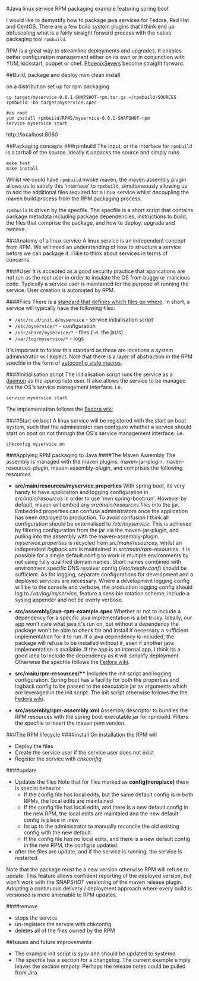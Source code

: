 #Java linux service RPM packaging example featuring spring boot

I would like to demystify how to package java services for Fedora, Red Hat and CentOS.
There are a few build system plugins that I think end up obfuscating what is a fairly straight forward
process with the native packaging tool `rpmbuild`.

RPM is a great way to streamline deployments and upgrades. It enables better configuration management either on its own
or in conjunction with YUM, kickstart, puppet or chef. [PhoenixSevers](http://martinfowler.com/bliki/PhoenixServer.html) become straight forward.

##Build, package and deploy
    mvn clean install

on a distribution set up for rpm packaging

    cp target/myservice-0.0.1-SNAPSHOT-rpm.tar.gz ~/rpmbuild/SOURCES
    rpmbuild -ba target/myservice.spec

    #as root
    yum install rpmbuild/RPMS/myservice-0.0.1-SNAPSHOT-rpm
    service myservice start

http://localhost:8080

##Packaging concepts
###rpmbuild
The input, or the interface for `rpmbuild` is a tarball of the source. Ideally it unpacks the source and simply runs

    make test
    make install

Whilst we could have `rpmbuild` invoke maven, the maven assembly plugin allows us to satisfy this 'interface' to `rpmbuild`,
simultaneously allowing us to add the additional files required for a linux service whilst decoupling the maven build process
from the RPM packaging process.

`rpmbuild` is driven by the specfile. The specfile is a short script that contains package metadata including package dependencies,
instructions to build, the files that comprise the package, and how to deploy, upgrade and remove.

###Anatomy of a linux service
A linux service is an independent concept from RPM. We will need an understanding of how to structure a service before we can package it.
I like to think about services in terms of concerns.

####User
It is accepted as a good security practice that applications are not run as the root user in order to insulate the OS from
buggy or malicious code. Typically a service user is maintained for the purpose of running the service.
User creation is automated by RPM.

####Files
There is a [standard that defines which files go where](http://www.tldp.org/LDP/intro-linux/html/sect_03_01.html).
In short, a service will typically have the following files:

* `/etc/rc.d/init.d/myservice` - service initialisation script
* `/etc/myservice/*`  - configuration
* `/usr/share/myservice/*`    - files (i.e. the jar/s)
* `/var/log/myservice/*`  - logs

It's important to follow this standard as these are locations a system administrator will expect. Note that there is a layer
of abstraction in the RPM specfile in the form of [autoconfig style macros](https://fedoraproject.org/wiki/Packaging:RPMMacros).

####Initialisation script
The initialisation script runs the service as a [daemon](http://en.wikipedia.org/wiki/Daemon_%28computing%29) as the appropriate user.
It also allows the service to be managed via the OS's service management interface. i.e.

    service myservice start

The implementation follows the [Fedora wiki](https://fedoraproject.org/wiki/Packaging:SysVInitScript)

####Start on boot
A linux service will be registered with the start on boot system, such that the administrator can configure whether a service should start on
boot on not through the OS's service management interface. i.e.

    chkconfig myservice on

###Applying RPM packaging to Java
####The Maven Assembly
The assembly is managed with the maven plugins: maven-jar-plugin, maven-resources-plugin, maven-assembly-plugin, and comprises the following resources

* __src/main/resources/myservice.properties__
With spring boot, its very handy to have application and logging configuration in _src/main/resources_ in order to use 'mvn spring-boot:run'.
However by default, maven will embed any _src/main/resources_ files into the jar. Embedded properties can confuse administrators once the application
has been deployed to production. To avoid confusion I think all configuration should be externalised to _/etc/myservice_. This is achieved by filtering
configuration from the jar via the maven-jar-plugin, and pulling into the assembly with the maven-assembly-plugin.
_myservice.properties_ is recycled from _src/main/resources_, whilst an independent _logback.xml_ is maintained in _src/main/rpm-resources_. It is possible
for a single default config to work in multiple environments by not using fully qualified domain names. Short names combined with environment specific
DNS resolver config (_/etc/resolv.conf_) should be sufficient. As for logging, separate configurations for development and a deployed services are necessary.
Where a development logging config will be to the console and verbose, the production logging config should log to _/var/log/myservice_,
feature a sensible rotation scheme, include a syslog appender and not be overly verbose.

* __src/assembly/java-rpm-example.spec__
Whether or not to include a dependency for a specific java implementation is a bit tricky. Ideally, our app won't care what java it's run on,
but without a dependency the package won't be able to check for and install if necessary a sufficient implementation for it to run.
If a java dependency is included, the package will refuse to be installed without it, even if another java implementation is available.
If the app is an internal app, I think its a good idea to include the dependency as it will simplify deployment.
Otherwise the specfile follows the [Fedora wiki](https://fedoraproject.org/wiki/Packaging:SysVInitScript).

* __src/main/rpm-resources/**__
Includes the init script and logging configuration. Spring boot has a facility for both the properties and logback config to be passed to the executable jar
as arguments which are leveraged in the init script. The init script otherwise follows the the [Fedora wiki](https://fedoraproject.org/wiki/Packaging:SysVInitScript).

* __src/assembly/rpm-assembly.xml__
Assembly descriptor to bundles the RPM resources with the spring boot executable jar for rpmbuild. Filters the specfile to insert the maven pom version.

###The RPM lifecycle
####install
On installation the RPM will

* Deploy the files
* Create the service user if the service user does not exist
* Register the service with _chkconfig_

####update

* Updates the files
Note that for files marked as __config(noreplace)__ there is special behavior.
  * If the config file has local edits, but the same default config is in both RPMs, the local edits are maintained
  * If the config file has local edits, and there is a new default config in the new RPM, the local edits are maintaied and the new default config is place in .new
  * Its up to the administrator to manually reconcile the old existing config with the new default.
  * If the config file has no local edits, and there is a new default config in the new RPM, the config is updated.
* after the files are update, and if the service is running, the service is restarted.

Note that the package must be a new version otherwise RPM will refuse to update. This feature allows confident reporting of the deployed version, but
won't work with the SNAPSHOT versioning of the maven release plugin. Adopting a continuous delivery / deployment approach where every build is versioned
is more amenable to RPM updates.

####remove

* stops the service
* un-registers the service with chkconfig
* deletes all of the files owned by the RPM

##Issues and future improvements
* The example init script is sysv and should be updated to systemd
* The specfile has a section for a changelog. The current example simply leaves the section empoty. Perhaps the release notes could be pulled from Jira.
